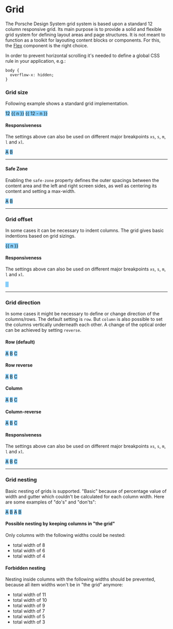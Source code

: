 # Grid

The Porsche Design System grid system is based upon a standard 12 column responsive grid. Its main purpose is to provide a solid and flexible grid system for defining layout areas and page structures. It is not meant to function as a toolkit for layouting content blocks or components. For this, the [Flex](#/components/layout/flex) component is the right choice.

In order to prevent horizontal scrolling it's needed to define a global CSS rule in your application, e.g.:

```
body {
  overflow-x: hidden;
}
```

### Grid size

Following example shows a standard grid implementation.  

<Playground :childElementLayout="{spacing: 'block-small'}">
  <p-grid class="example-grid">
    <p-grid-item size="12">12</p-grid-item>
  </p-grid>
  <p-grid v-for="n, index in 11" :key="index" class="example-grid">
    <p-grid-item :size="n">{{ n }}</p-grid-item>
    <p-grid-item :size="12 - n">{{ 12 - n }}</p-grid-item>
  </p-grid>
</Playground>

#### Responsiveness

The settings above can also be used on different major breakpoints `xs`, `s`, `m`, `l` and `xl`.

<Playground>
  <p-grid class="example-grid">
    <p-grid-item size="{ base: 6, m: 2 }">A</p-grid-item>
    <p-grid-item size="{ base: 6, m: 10 }">B</p-grid-item>
  </p-grid>
</Playground>

---

#### Safe Zone

Enabling the `safe-zone` property defines the outer spacings between the content area and the left and right screen
sides, as well as centering its content and setting a max-width.

<Playground>
  <p-grid class="example-grid" safe-zone="true">
    <p-grid-item size="4">A</p-grid-item>
    <p-grid-item size="8">B</p-grid-item>
  </p-grid>
</Playground>

---

### Grid offset

In some cases it can be necessary to indent columns. The grid gives basic indentions based on grid sizings.

<Playground :childElementLayout="{spacing: 'block-small'}">
  <p-grid v-for="n, index in 11" :key="index" class="example-grid">
    <p-grid-item :offset="n" :size="12 - n">{{ n }}</p-grid-item>
  </p-grid>
</Playground>

#### Responsiveness

The settings above can also be used on different major breakpoints `xs`, `s`, `m`, `l` and `xl`.

<Playground>
  <p-grid class="example-grid">
    <p-grid-item offset="{ base: 6, m: 2 }" size="{ base: 6, m: 10 }">A</p-grid-item>
  </p-grid>
</Playground>

---

### Grid direction

In some cases it might be necessary to define or change direction of the columns/rows. The default setting is `row`. But `column` is also possible to set the columns vertically underneath each other. A change of the optical order can be achieved by setting `reverse`.

#### Row (default)

<Playground>
  <p-grid direction="row" class="example-grid">
    <p-grid-item size="4">A</p-grid-item>
    <p-grid-item size="4">B</p-grid-item>
    <p-grid-item size="4">C</p-grid-item>
  </p-grid>
</Playground>

#### Row reverse

<Playground>
  <p-grid direction="row-reverse" class="example-grid">
    <p-grid-item size="4">A</p-grid-item>
    <p-grid-item size="4">B</p-grid-item>
    <p-grid-item size="4">C</p-grid-item>
  </p-grid>
</Playground>

#### Column

<Playground>
  <p-grid direction="column" class="example-grid">
    <p-grid-item size="4">A</p-grid-item>
    <p-grid-item size="4">B</p-grid-item>
    <p-grid-item size="4">C</p-grid-item>
  </p-grid>
</Playground>

#### Column-reverse

<Playground>
  <p-grid direction="column-reverse" class="example-grid">
    <p-grid-item size="4">A</p-grid-item>
    <p-grid-item size="4">B</p-grid-item>
    <p-grid-item size="4">C</p-grid-item>
  </p-grid>
</Playground>

#### Responsiveness

The settings above can also be used on different major breakpoints `xs`, `s`, `m`, `l` and `xl`.

<Playground>
  <p-grid direction="{ base: 'column', m: 'row' }" class="example-grid">
    <p-grid-item size="{ base: 12, m: 4 }">A</p-grid-item>
    <p-grid-item size="{ base: 12, m: 4 }">B</p-grid-item>
    <p-grid-item size="{ base: 12, m: 4 }">C</p-grid-item>
  </p-grid>
</Playground>

---

### Grid nesting

Basic nesting of grids is supported. "Basic" because of percentage value of width and gutter which couldn't be calculated for each column width. Here are some examples of "do's" and "don'ts":

<Playground>
  <p-grid>
    <p-grid-item size="6">
      <p-grid class="example-grid">
        <p-grid-item size="6">A</p-grid-item>
        <p-grid-item size="6">B</p-grid-item>
      </p-grid>
    </p-grid-item>
    <p-grid-item size="6">
      <p-grid class="example-grid">
        <p-grid-item size="4">A</p-grid-item>
        <p-grid-item size="8">B</p-grid-item>
      </p-grid>
    </p-grid-item>
  </p-grid>
</Playground>

#### Possible nesting by keeping columns in "the grid"

Only columns with the following widths could be nested:

* total width of 8
* total width of 6
* total width of 4

#### Forbidden nesting

Nesting inside columns with the following widths should be prevented, because all item widths won't be in "the grid" anymore:

* total width of 11
* total width of 10
* total width of 9
* total width of 7
* total width of 5
* total width of 3

<style scoped lang="scss">
  @import '~@porsche-design-system/scss-utils/index';
  
  .example-grid p-grid-item {
    @include p-text;
    color: $p-color-theme-dark-default;
    text-align: center;
    background: lightskyblue;
    background-clip: content-box;
    
    &[offset] {
      color: lightskyblue;
      text-indent: calc(-100% - 48px);
    }
  }
</style>